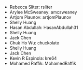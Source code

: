 * Rebecca Sliter: rsliter
* Arylee McSweaney: amcsweaney
* Artjom Plaunov: artjomPlaunov 
* Shelly Huang
* Hasan Abdullah: HasanAbdullah31
* Shelly Huang
* Jack Chen
* Chuk Ho Wu: chuckolate
* Shelly Huang
* Jack Chen
* Kevin R Espinola: kre64
* Mohamed Raffik: MohamedRaffik
